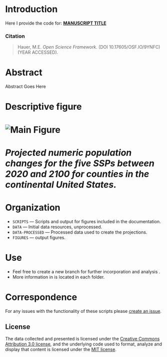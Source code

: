 # Introduction
Here I provide the code for:  [**MANUSCRIPT TITLE**](https://github.com/mathewhauer/REPO/blob/master/maintext.pdf)

### Citation


> Hauer, M.E. *Open Science Framework.* (DOI 10.17605/OSF.IO/9YNFC) (YEAR ACCESSED).



# Abstract

Abstract Goes Here

# Descriptive figure
# ![Main Figure](FIGURES/countymap.png "Main Figure")
# *Projected numeric population changes for the five SSPs between 2020 and 2100 for counties in the continental United States.*



# Organization
- `SCRIPTS`  — Scripts and output for figures included in the documentation.
- `DATA`  — Initial data resources, unprocessed.
- `DATA-PROCESSED` — Processed data used to create the projections.
- `FIGURES` — output figures.

# Use
- Feel free to create a new branch for further incorporation and analysis . 
- More information in is located in each folder.

# Correspondence
For any issues with the functionality of these scripts please [create an issue](https://github.com/mathewhauer/REPO/issues).

## License
The data collected and presented is licensed under the [Creative Commons Attribution 3.0 license](http://creativecommons.org/licenses/by/3.0/us/deed.en_US), and the underlying code used to format, analyze and display that content is licensed under the [MIT license](http://opensource.org/licenses/mit-license.php).
